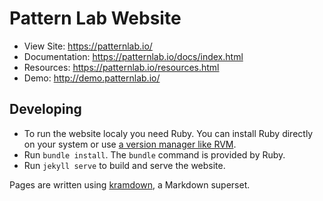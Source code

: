Pattern Lab Website
======================

- View Site: https://patternlab.io/
- Documentation: https://patternlab.io/docs/index.html
- Resources: https://patternlab.io/resources.html
- Demo: http://demo.patternlab.io/

Developing
----------

- To run the website localy you need Ruby. You can install Ruby directly on your system or use [a version manager like RVM](https://rvm.io/rvm/install).
- Run `bundle install`. The `bundle` command is provided by Ruby.
- Run `jekyll serve` to build and serve the website.

Pages are written using [kramdown](https://kramdown.gettalong.org/), a Markdown superset.